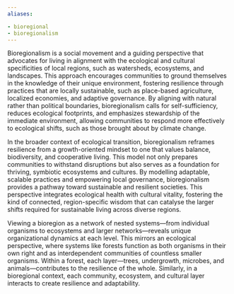 ```yaml
---
aliases:

- bioregional
- bioregionalism
---
```



Bioregionalism is a social movement and a guiding perspective that advocates for living in alignment with the ecological and cultural specificities of local regions, such as watersheds, ecosystems, and landscapes. This approach encourages communities to ground themselves in the knowledge of their unique environment, fostering resilience through practices that are locally sustainable, such as place-based agriculture, localized economies, and adaptive governance. By aligning with natural rather than political boundaries, bioregionalism calls for self-sufficiency, reduces ecological footprints, and emphasizes stewardship of the immediate environment, allowing communities to respond more effectively to ecological shifts, such as those brought about by climate change.

In the broader context of ecological transition, bioregionalism reframes resilience from a growth-oriented mindset to one that values balance, biodiversity, and cooperative living. This model not only prepares communities to withstand disruptions but also serves as a foundation for thriving, symbiotic ecosystems and cultures. By modelling adaptable, scalable practices and empowering local governance, bioregionalism provides a pathway toward sustainable and resilient societies. This perspective integrates ecological health with cultural vitality, fostering the kind of connected, region-specific wisdom that can catalyse the larger shifts required for sustainable living across diverse regions.

Viewing a bioregion as a network of nested systems—from individual organisms to ecosystems and larger networks—reveals unique organizational dynamics at each level. This mirrors an ecological perspective, where systems like forests function as both organisms in their own right and as interdependent communities of countless smaller organisms. Within a forest, each layer—trees, undergrowth, microbes, and animals—contributes to the resilience of the whole. Similarly, in a bioregional context, each community, ecosystem, and cultural layer interacts to create resilience and adaptability.
